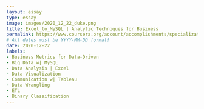 ```yaml
---
layout: essay
type: essay
image: images/2020_12_22_duke.png
title: Excel_to_MySQL | Analytic Techniques for Business
permalink: https://www.coursera.org/account/accomplishments/specialization/BTEKX8GLAX6N
# All dates must be YYYY-MM-DD format!
date: 2020-12-22
labels:
- Business Metrics for Data-Driven
- Big Data w| MySQL
- Data Analysis | Excel
- Data Visualization 
- Communication w| Tableau
- Data Wrangling
- ETL
- Binary Classification
---
```

